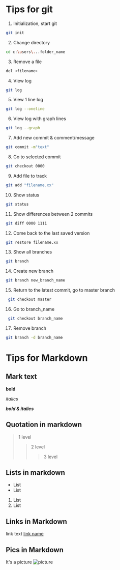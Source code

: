 # Tips for git

1. Initialization, start git
```sh
git init
```
2. Change directory
```sh
cd c:\users\...folder_name
```
3. Remove a file
```sh
del <filename>
```
4. View log
```sh
git log
```
5. View 1 line log
```sh
git log --oneline
```
6. View log with graph lines
```sh
git log --graph
``` 
7. Add new commit & comment/message
```sh
git commit -m"text"
```
8. Go to selected commit
```sh
git checkout 0000
```
9. Add file to track
```sh
git add "filename.xx"
```
10. Show status
```sh
git status
```
11. Show differences between 2 commits
```sh
git diff 0000 1111
```
12. Come back to the last saved version
```sh
git restore filename.xx
```
13. Show all branches
```sh
git branch
```
14. Create new branch
```sh
git branch new_branch_name
```
15. Return to the latest commit, go to master branch
```sh
 git checkout master
```
16. Go to branch_name
```sh
 git checkout branch_name
```
17. Remove branch
```sh
git branch -d branch_name
```




# Tips for Markdown

## Mark text

**bold**

*italics*

_**bold & italics**_

## Quotation in markdown
>1 level
>>2 level
>>>3 level

## Lists in markdown
* List
* List
1. List
2. List

## Links in Markdown
link text [link name](http.link.com "popup tip")

## Pics in Markdown
It's a picture
![picture](sand.jpg)